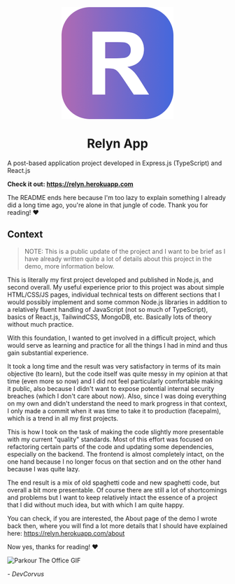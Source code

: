 <img style="margin-left: auto; margin-right: auto; display: block;" src="./relyn-icon.png" alt="Relyn Icon">

<h1 align="center">Relyn App</h1>

A post-based application project developed in Express.js (TypeScript) and React.js

**Check it out: https://relyn.herokuapp.com**

The README ends here because I'm too lazy to explain something I already did a long time ago, you're alone in that jungle of code. Thank you for reading! ❤️

## Context

> NOTE: This is a public update of the project and I want to be brief as I have already written quite a lot of details about this project in the demo, more information below.

This is literally my first project developed and published in Node.js, and second overall. My useful experience prior to this project was about simple HTML/CSS/JS pages, individual technical tests on different sections that I would possibly implement and some common Node.js libraries in addition to a relatively fluent handling of JavaScript (not so much of TypeScript), basics of React.js, TailwindCSS, MongoDB, etc. Basically lots of theory without much practice.

With this foundation, I wanted to get involved in a difficult project, which would serve as learning and practice for all the things I had in mind and thus gain substantial experience.

It took a long time and the result was very satisfactory in terms of its main objective (to learn), but the code itself was quite messy in my opinion at that time (even more so now) and I did not feel particularly comfortable making it public, also because I didn't want to expose potential internal security breaches (which I don't care about now). Also, since I was doing everything on my own and didn't understand the need to mark progress in that context, I only made a commit when it was time to take it to production (facepalm), which is a trend in all my first projects.

This is how I took on the task of making the code slightly more presentable with my current "quality" standards. Most of this effort was focused on refactoring certain parts of the code and updating some dependencies, especially on the backend. The frontend is almost completely intact, on the one hand because I no longer focus on that section and on the other hand because I was quite lazy.

The end result is a mix of old spaghetti code and new spaghetti code, but overall a bit more presentable. Of course there are still a lot of shortcomings and problems but I want to keep relatively intact the essence of a project that I did without much idea, but with which I am quite happy.

You can check, if you are interested, the About page of the demo I wrote back then, where you will find a lot more details that I should have explained here: https://relyn.herokuapp.com/about

Now yes, thanks for reading! ❤️

![Parkour The Office GIF](https://c.tenor.com/6GIi9tonjeEAAAAd/parkour-the-office.gif)

_\- DevCorvus_
